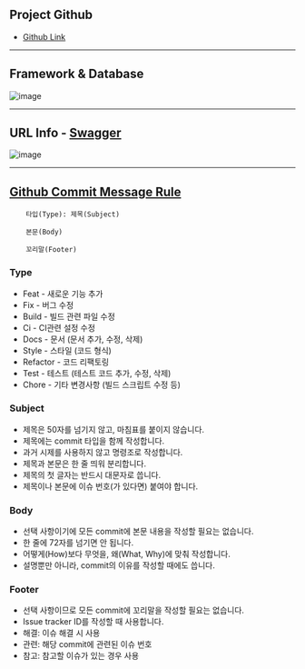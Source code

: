 ## Project Github
- [Github Link](https://github.com/huni-KR/Shopping-API)
---
## Framework & Database
![image](https://taetaetae.github.io/images/spring-boot-mybatis-mysql-xml/logo.jpg)

---
## URL Info - [Swagger](http://localhost:8080/swagger-ui/index.html)
![image](https://user-images.githubusercontent.com/58337647/173273958-b0646efb-047e-4325-bdae-71db74715383.png)

---
## [Github Commit Message Rule](https://junhyunny.github.io/information/github/git-commit-message-rule/)

        타입(Type): 제목(Subject)

        본문(Body)

        꼬리말(Footer)

### Type
- Feat - 새로운 기능 추가
- Fix - 버그 수정
- Build - 빌드 관련 파일 수정
- Ci - CI관련 설정 수정
- Docs - 문서 (문서 추가, 수정, 삭제)
- Style - 스타일 (코드 형식)
- Refactor - 코드 리팩토링
- Test - 테스트 (테스트 코드 추가, 수정, 삭제)
- Chore - 기타 변경사항 (빌드 스크립트 수정 등)

### Subject
- 제목은 50자를 넘기지 않고, 마침표를 붙이지 않습니다.
- 제목에는 commit 타입을 함께 작성합니다.
- 과거 시제를 사용하지 않고 명령조로 작성합니다.
- 제목과 본문은 한 줄 띄워 분리합니다.
- 제목의 첫 글자는 반드시 대문자로 씁니다.
- 제목이나 본문에 이슈 번호(가 있다면) 붙여야 합니다.


### Body
- 선택 사항이기에 모든 commit에 본문 내용을 작성할 필요는 없습니다.
- 한 줄에 72자를 넘기면 안 됩니다.
- 어떻게(How)보다 무엇을, 왜(What, Why)에 맞춰 작성합니다.
- 설명뿐만 아니라, commit의 이유를 작성할 때에도 씁니다.

### Footer
- 선택 사항이므로 모든 commit에 꼬리말을 작성할 필요는 없습니다.
- Issue tracker ID를 작성할 때 사용합니다.
- 해결: 이슈 해결 시 사용
- 관련: 해당 commit에 관련된 이슈 번호
- 참고: 참고할 이슈가 있는 경우 사용